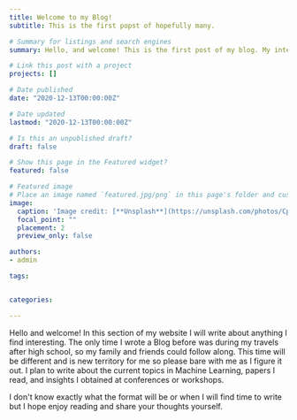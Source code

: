```yaml
---
title: Welcome to my Blog!
subtitle: This is the first popst of hopefully many.

# Summary for listings and search engines
summary: Hello, and welcome! This is the first post of my blog. My intention with this is to just write about the papers I read and what I find especially interesting at conferences or workshops. I hope you enjoy:)

# Link this post with a project
projects: []

# Date published
date: "2020-12-13T00:00:00Z"

# Date updated
lastmod: "2020-12-13T00:00:00Z"

# Is this an unpublished draft?
draft: false

# Show this page in the Featured widget?
featured: false

# Featured image
# Place an image named `featured.jpg/png` in this page's folder and customize its options here.
image:
  caption: 'Image credit: [**Unsplash**](https://unsplash.com/photos/CpkOjOcXdUY)'
  focal_point: ""
  placement: 2
  preview_only: false

authors:
- admin

tags:


categories:

---
```


Hello and welcome! In this section of my website I will write about anything I find interesting. 
The only time I wrote a Blog before was during my travels after high school, so my family and friends could follow along. 
This time will be different and is new territory for me so please bare with me as I figure it out. I plan to write about the current topics in Machine Learning, papers I read,
and insights I obtained at conferences or workshops.

I don't know exactly what the format will be or when I will find time to write but I hope enjoy reading and share your thoughts yourself.
